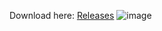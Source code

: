 Download here: [Releases](https://github.com/N0rki/EthanPause/releases)
![image](https://github.com/user-attachments/assets/3d1c6b4f-b408-480c-aa4e-7a34f7c258dc)
